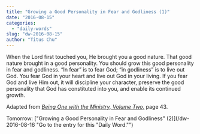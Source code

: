 ```yaml
---
title: "Growing a Good Personality in Fear and Godliness (1)"
date: "2016-08-15"
categories: 
  - "daily-words"
slug: "dw-2016-08-15"
author: "Titus Chu"
---
```


When the Lord first touched you, He brought you a good nature. That good nature brought in a good personality. You should grow this good personality in fear and godliness. “In fear” is to fear God; “in godliness” is to live out God. You fear God in your heart and live out God in your living. If you fear God and live Him out, it will discipline your character, preserve the good personality that God has constituted into you, and enable its continued growth.

Adapted from _[Being One with the Ministry, Volume Two,](/book-one-with-the-ministry-vol-2/ "Go to the listing for this book.")_ page 43.

Tomorrow: ["Growing a Good Personality in Fear and Godliness" (2)](/dw-2016-08-16 "Go to the entry for this "Daily Word."")
